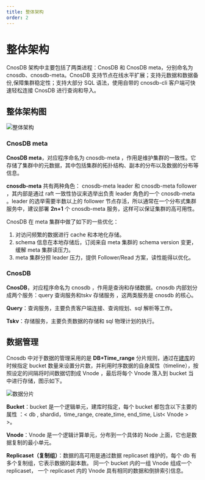 ```yaml
---
title: 整体架构
order: 2
---
```


# 整体架构

CnosDB 架构中主要包括了两类进程：CnosDB 和 CnosDB meta，分别命名为 cnosdb、cnosdb-meta。CnosDB 支持节点在线水平扩展；支持元数据和数据备份,保障集群稳定性；支持大部分 SQL 语法，使用自带的 cnosdb-cli 客户端可快速轻松连接 CnosDB 进行查询和导入。

## 整体架构图

![整体架构](/img/arch.png)

### CnosDB meta 
**CnosDB meta**，对应程序命名为 cnosdb-meta ，作用是维护集群的一致性。它存储了集群中的元数据，其中包括集群的拓扑结构、副本的分布以及数据的分布等信息。

**cnosdb-meta** 共有两种角色： cnosdb-meta leader 和 cnosdb-meta follower ，其内部是通过 raft 一致性协议来选举出负责 leader 角色的一个 cnosdb-meta 。leader 的选举需要半数以上的 follower 节点存活，所以通常在一个分布式集群服务中，建议部署 **2n+1** 个 cnosdb-meta 服务，这样可以保证集群的高可用性。

CnosDB 在 meta 集群中做了如下的一些优化：
1. 对访问频繁的数据进行 cache 和本地化存储。
2. schema 信息在本地存储后，订阅来自 meta 集群的 schema version 变更，缓解 meta 集群读压力。
3. meta 集群分担 leader 压力，提供 Follower/Read 方案，读性能得以优化。

### CnosDB
**CnosDB**，对应程序命名为 cnosdb ，作用是查询和存储数据。cnosdb 内部划分成两个服务：query 查询服务和tskv 存储服务 ，这两类服务是 cnosdb 的核心。

**Query**：查询服务，主要负责客户端连接、查询规划、sql 解析等工作。

**Tskv**：存储服务，主要负责数据的存储和 sql 物理计划的执行。

## 数据管理
Cnosdb 中对于数据的管理采用的是 **DB+Time_range** 分片规则，通过在[建库](../../reference/sql.md#创建数据库)的时候指定 bucket 数量来设置分片数，并利用时序数据的自身属性（timeline），按照设定的间隔将时间数据切割成 Vnode ，最后将每个 Vnode 落入到 bucket 当中进行存储，图示如下。

![数据分片](/img/buket.jpg)

**Bucket**：bucket 是一个逻辑单元，建库时指定，每个 bucket 都包含以下主要的属性 ：< db , shardid，time_range, create_time,  end_time,  List< Vnode > >。

**Vnode**：Vnode 是一个逻辑计算单元，分布到一个具体的 Node 上面，它也是数据复制的最小单元。 

**Replicaset（复制组）**：数据的高可用是通过数据 replicaset 维护的，每个 db 有多个复制组，它表示数据的副本数。 同一个 bucket 内的一组 Vnode 组成一个 replicaset， 一个 replicaset 内的 Vnode 具有相同的数据和倒排索引信息。

